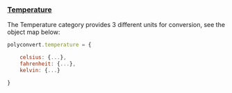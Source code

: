 ### [Temperature](https://gist.github.com/jgphilpott/8260eeb1816dd4d786268f0ac5085d55)

The Temperature category provides 3 different units for conversion, see the object map below:

```js
polyconvert.temperature = {

    celsius: {...},
    fahrenheit: {...},
    kelvin: {...}

}
```